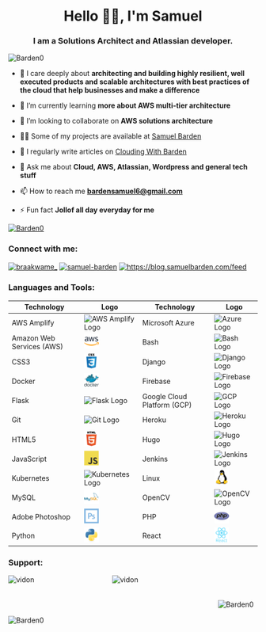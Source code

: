 <h1 align="center">Hello 👋🏿, I'm Samuel</h1>
<h3 align="center">I am a Solutions Architect and Atlassian developer.</h3>

<p align="left"> <img src="https://komarev.com/ghpvc/?username=barden0&label=Profile%20views&color=0e75b6&style=flat" alt="Barden0" /> </p>


- 🔭 I care deeply about **architecting and building highly resilient, well executed products and scalable architectures with best practices of the cloud that help businesses and make a difference**

- 🌱 I’m currently learning **more about AWS multi-tier architecture**

- 👯 I’m looking to collaborate on **AWS solutions architecture**

- 👨‍💻 Some of my projects are available at [Samuel Barden](https://samuelbarden.com/works)

- 📝 I regularly write articles on [Clouding With Barden](https://blog.samuelbarden.com)

- 💬 Ask me about **Cloud, AWS, Atlassian, Wordpress and general tech stuff**

- 📫 How to reach me **bardensamuel6@gmail.com**

- ⚡ Fun fact **Jollof all day everyday for me**

<p align="left"> <a href="https://github.com/ryo-ma/github-profile-trophy"><img src="https://github-profile-trophy.vercel.app/?username=barden0" alt="Barden0" /></a> </p>

<h3 align="left">Connect with me:</h3>
<p align="left">
<a href="https://twitter.com/braakwame_" target="blank"><img align="center" src="https://raw.githubusercontent.com/rahuldkjain/github-profile-readme-generator/master/src/images/icons/Social/twitter.svg" alt="braakwame_" height="30" width="40" /></a>
<a href="https://linkedin.com/in/samuel-barden" target="blank"><img align="center" src="https://raw.githubusercontent.com/rahuldkjain/github-profile-readme-generator/master/src/images/icons/Social/linked-in-alt.svg" alt="samuel-barden" height="30" width="40" /></a>
<a href="/https://blog.samuelbarden.com/feed" target="blank"><img align="center" src="https://raw.githubusercontent.com/rahuldkjain/github-profile-readme-generator/master/src/images/icons/Social/rss.svg" alt="https://blog.samuelbarden.com/feed" height="30" width="40" /></a>
</p>

<h3 align="left">Languages and Tools:</h3>

| Technology  | Logo  | Technology  | Logo  |
|-------------|-------|-------------|-------|
| AWS Amplify | <img src="https://docs.amplify.aws/assets/logo-dark.svg" alt="AWS Amplify Logo" width="30" height="30"/> | Microsoft Azure | <img src="https://www.vectorlogo.zone/logos/microsoft_azure/microsoft_azure-icon.svg" alt="Azure Logo" width="30" height="30"/> |
| Amazon Web Services (AWS) | <img src="https://raw.githubusercontent.com/devicons/devicon/master/icons/amazonwebservices/amazonwebservices-original-wordmark.svg" alt="AWS Logo" width="30" height="30"/> | Bash | <img src="https://www.vectorlogo.zone/logos/gnu_bash/gnu_bash-icon.svg" alt="Bash Logo" width="30" height="30"/> |
| CSS3 | <img src="https://raw.githubusercontent.com/devicons/devicon/master/icons/css3/css3-original-wordmark.svg" alt="CSS3 Logo" width="30" height="30"/> | Django | <img src="https://cdn.worldvectorlogo.com/logos/django.svg" alt="Django Logo" width="30" height="30"/> |
| Docker | <img src="https://raw.githubusercontent.com/devicons/devicon/master/icons/docker/docker-original-wordmark.svg" alt="Docker Logo" width="30" height="30"/> | Firebase | <img src="https://www.vectorlogo.zone/logos/firebase/firebase-icon.svg" alt="Firebase Logo" width="30" height="30"/> |
| Flask | <img src="https://www.vectorlogo.zone/logos/pocoo_flask/pocoo_flask-icon.svg" alt="Flask Logo" width="30" height="30"/> | Google Cloud Platform (GCP) | <img src="https://www.vectorlogo.zone/logos/google_cloud/google_cloud-icon.svg" alt="GCP Logo" width="30" height="30"/> |
| Git | <img src="https://www.vectorlogo.zone/logos/git-scm/git-scm-icon.svg" alt="Git Logo" width="30" height="30"/> | Heroku | <img src="https://www.vectorlogo.zone/logos/heroku/heroku-icon.svg" alt="Heroku Logo" width="30" height="30"/> |
| HTML5 | <img src="https://raw.githubusercontent.com/devicons/devicon/master/icons/html5/html5-original-wordmark.svg" alt="HTML5 Logo" width="30" height="30"/> | Hugo | <img src="https://api.iconify.design/logos-hugo.svg" alt="Hugo Logo" width="30" height="30"/> |
| JavaScript | <img src="https://raw.githubusercontent.com/devicons/devicon/master/icons/javascript/javascript-original.svg" alt="JavaScript Logo" width="30" height="30"/> | Jenkins | <img src="https://www.vectorlogo.zone/logos/jenkins/jenkins-icon.svg" alt="Jenkins Logo" width="30" height="30"/> |
| Kubernetes | <img src="https://www.vectorlogo.zone/logos/kubernetes/kubernetes-icon.svg" alt="Kubernetes Logo" width="30" height="30"/> | Linux | <img src="https://raw.githubusercontent.com/devicons/devicon/master/icons/linux/linux-original.svg" alt="Linux Logo" width="30" height="30"/> |
| MySQL | <img src="https://raw.githubusercontent.com/devicons/devicon/master/icons/mysql/mysql-original-wordmark.svg" alt="MySQL Logo" width="30" height="30"/> | OpenCV | <img src="https://www.vectorlogo.zone/logos/opencv/opencv-icon.svg" alt="OpenCV Logo" width="30" height="30"/> |
| Adobe Photoshop | <img src="https://raw.githubusercontent.com/devicons/devicon/master/icons/photoshop/photoshop-line.svg" alt="Photoshop Logo" width="30" height="30"/> | PHP | <img src="https://raw.githubusercontent.com/devicons/devicon/master/icons/php/php-original.svg" alt="PHP Logo" width="30" height="30"/> |
| Python | <img src="https://raw.githubusercontent.com/devicons/devicon/master/icons/python/python-original.svg" alt="Python Logo" width="30" height="30"/> | React | <img src="https://raw.githubusercontent.com/devicons/devicon/master/icons/react/react-original-wordmark.svg" alt="React Logo" width="30" height="30"/> |







<h3 align="left">Support:</h3>
<p><a href="https://www.buymeacoffee.com/vidon"> <img align="left" src="https://cdn.buymeacoffee.com/buttons/v2/default-yellow.png" height="50" width="210" alt="vidon" /></a><a href="https://ko-fi.com/vidon"> <img align="left" src="https://cdn.ko-fi.com/cdn/kofi3.png?v=3" height="50" width="210" alt="vidon" /></a></p><br><br>

<p>&nbsp;<img align="center" src="https://github-readme-stats.vercel.app/api?username=barden0&show_icons=true&locale=en" alt="Barden0" /></p>

<p><img align="center" src="https://github-readme-streak-stats.herokuapp.com/?user=barden0&" alt="Barden0" /></p>

